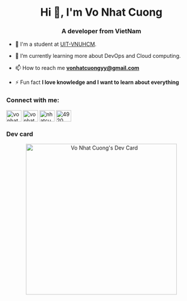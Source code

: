 <h1 align="center">Hi 👋, I'm Vo Nhat Cuong</h1>
<h3 align="center">A developer from VietNam</h3>


- 🔭 I'm a student at [UIT-VNUHCM](https://uit.edu.vn).

- 🌱 I’m currently learning more about DevOps and Cloud computing.

- 📫 How to reach me **vonhatcuongyy@gmail.com**

- ⚡ Fun fact **I love knowledge and I want to learn about everything**

<h3 align="left">Connect with me:</h3>
<p align="left">
<a href="https://dev.to/vonhatcuong" target="blank"><img align="center" src="https://raw.githubusercontent.com/rahuldkjain/github-profile-readme-generator/master/src/images/icons/Social/devto.svg" alt="vonhatcuong" height="30" width="40" /></a>
<a href="https://linkedin.com/in/vo nhat cuong" target="blank"><img align="center" src="https://raw.githubusercontent.com/rahuldkjain/github-profile-readme-generator/master/src/images/icons/Social/linked-in-alt.svg" alt="vo nhat cuong" height="30" width="40" /></a>
<a href="https://fb.com/nhatcuong22" target="blank"><img align="center" src="https://raw.githubusercontent.com/rahuldkjain/github-profile-readme-generator/master/src/images/icons/Social/facebook.svg" alt="nhatcuong22" height="30" width="40" /></a>
<a href="https://discord.gg/4920" target="blank"><img align="center" src="https://raw.githubusercontent.com/rahuldkjain/github-profile-readme-generator/master/src/images/icons/Social/discord.svg" alt="4920" height="30" width="40" /></a>
</p>
<h3 align="left">Dev card</h3> <p align="center"> <a href="https://app.daily.dev/Nhatcuong221192"><img src="https://api.daily.dev/devcards/5c6262549df6425aa2c4078afc74d8ae.png?r=1lo" width="400" alt="Vo Nhat Cuong's Dev Card"/></a> </p>
<br>

